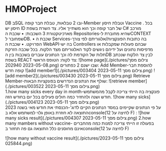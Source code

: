 # HMOProject
DB בSQL
ובו 2 טבלאות, טבלת חבר קופה-Member וטבלת חיסון Vaccine .
בכל חיסון יש ID של חבר קופה וכך הוא משתייך אליו.
צד השרת בשפת C#
מורכב מארכיטקטורת 3 השכבות:
•	שכבת ה Repositories-שהיא מחוברת לCONTEXT שמחובר לDB.
•	שכבת ה Services-בה כתובות הפונקציות/אלגוריתם לפי צורך הפרויקט.
•	שכבת ה WebAPI-בה יש Controllers שבהם פעולות שמקבלות או מדפיסות נתונים ועל ידיהם ניגשים לקוד האלגוריתם מצד הלקוח.
בכל שכבה הזרקת תלות של הקודמת לה וכך הנתונים עוברים בשכבות בין הDB לבין צד הלקוח שנכתב בשפת REACT
צד לקוח:
הטופס הראשי:
   ![home page](./pictures/צילום מסך 2023-05-08 202940.png)
   שבו ישנם 2 כפתורים:
                                                                                                                                         Add Member-להוספת חבר קופה חדש
 ![add member1](./pictures/צילום מסך 2023-05-11 003404.png)
  ![add member2](./pictures/צילום מסך 2023-05-11 003430.png)
                                                                                                                     Retrieve Member-שולף את הנתונים הנדרשים בפונקציות הבאות:
 ![retrieve member](./pictures/צילום מסך 2023-05-11 003522.png)    
                                                         1.how many sicks every day in month-פונקציה בה הייתי צריכה לקבל מהמשתמש חודש ושנה ולהחזיר כמה חולים פעילים בכל יום בחודש הזה.
  ![how many sicks](./pictures/צילום מסך 2023-05-11 004123.png)  
 על פי הנתונים שקיימים במסד הנתונים הקיים לדוג'-הכנסתי את חודש מאי בשנה 2023
התוצאה לא חוזרת באופן גלוי למשתמש אלא בconsole(לחיצה על 12 F) :
 ![how many sicks result](./pictures/צילום מסך 2023-05-11 004307.png) 
                                                                                     2.how many mambers without vaccine- בפעולה זו הייתי צריכה למנות כמה מהחברים אינם מחוסנים כלל
התוצאה גם פה תחזור בconsole(לחיצה על 12 F)

 ![how many without vaccine result](./pictures/צילום מסך 2023-05-11 025844.png)
 
